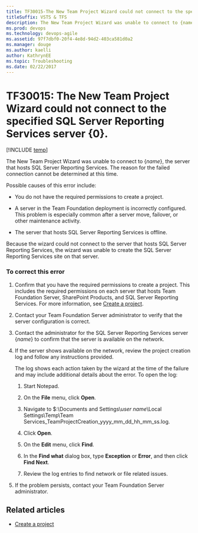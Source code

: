 ```yaml
---
title: TF30015-The New Team Project Wizard could not connect to the specified SQL Server Reporting Services server
titleSuffix: VSTS & TFS
description: The New Team Project Wizard was unable to connect to {name}.
ms.prod: devops
ms.technology: devops-agile
ms.assetid: 97f7dbf0-20f4-4e8d-94d2-403ca581d0a2
ms.manager: douge
ms.author: kaelli
author: KathrynEE
ms.topic: Troubleshooting
ms.date: 02/22/2017
---
```


# TF30015: The New Team Project Wizard could not connect to the specified SQL Server Reporting Services server {0}.

[!INCLUDE [temp](../../_shared/version-vsts-tfs-all-versions.md)]


The New Team Project Wizard was unable to connect to {*name*}, the server that hosts SQL Server Reporting Services. The reason for the failed connection cannot be determined at this time.  
  
 Possible causes of this error include:  
  
-   You do not have the required permissions to create a project.  
  
-   A server in the Team Foundation deployment is incorrectly configured. This problem is especially common after a server move, failover, or other maintenance activity.  
  
-   The server that hosts SQL Server Reporting Services is offline.  
  
 Because the wizard could not connect to the server that hosts SQL Server Reporting Services, the wizard was unable to create the SQL Server Reporting Services site on that server.  
  
### To correct this error    
  
1.  Confirm that you have the required permissions to create a project. This includes the required permissions on each server that hosts Team Foundation Server, SharePoint Products, and SQL Server Reporting Services. For more information, see [Create a project](../../organizations/projects/create-project.md).  
  
2.  Contact your Team Foundation Server administrator to verify that the server configuration is correct.  
  
3.  Contact the administrator for the SQL Server Reporting Services server {*name*} to confirm that the server is available on the network.  
  
4.  If the server shows available on the network, review the project creation log and follow any instructions provided.  
  
     The log shows each action taken by the wizard at the time of the failure and may include additional details about the error. To open the log:  
  
    1.  Start Notepad.  
  
    2.  On the **File** menu, click **Open**.  
  
    3.  Navigate to $:\Documents and Settings\\*user name*\Local Settings\Temp\Team Services_TeamProjectCreation_yyyy_mm_dd_hh_mm_ss.log.  
  
    4.  Click **Open**.  
  
    5.  On the **Edit** menu, click **Find**.  
  
    6.  In the **Find what** dialog box, type **Exception** or **Error**, and then click **Find Next**.  
  
    7.  Review the log entries to find network or file related issues.  
  
5.  If the problem persists, contact your Team Foundation Server administrator.  
    
## Related articles
- [Create a project](../../organizations/projects/create-project.md)